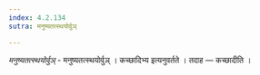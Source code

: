 ```yaml
---
index: 4.2.134
sutra: मनुष्यतत्स्थयोर्वुञ्

---
```

_मनुष्यतत्स्थयोर्वुञ्_ - मनुष्यतत्स्थयोर्वुञ् । कच्छादिभ्य इत्यनुवर्तते । तदाह — कच्छादीति । 